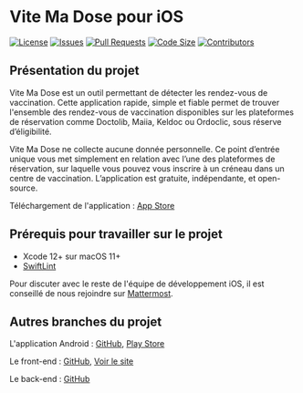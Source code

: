 # Vite Ma Dose pour iOS

[![License](https://img.shields.io/github/license/CovidTrackerFr/vitemadose-ios)](LICENSE)
[![Issues](https://img.shields.io/github/issues/CovidTrackerFr/vitemadose-ios)]()
[![Pull Requests](https://img.shields.io/github/issues-pr/CovidTrackerFr/vitemadose-ios)]()
[![Code Size](https://img.shields.io/github/languages/code-size/CovidTrackerFr/vitemadose-ios)]()
[![Contributors](https://img.shields.io/github/contributors/CovidTrackerFr/vitemadose-ios)]()

## Présentation du projet

Vite Ma Dose est un outil permettant de détecter les rendez-vous de vaccination. Cette application rapide, simple et fiable permet de trouver l'ensemble des rendez-vous de vaccination disponibles sur les plateformes de réservation comme Doctolib, Maiia, Keldoc ou Ordoclic, sous réserve d’éligibilité.

Vite Ma Dose ne collecte aucune donnée personnelle. Ce point d’entrée unique vous met simplement en relation avec l’une des plateformes de réservation, sur laquelle vous pouvez vous inscrire à un créneau dans un centre de vaccination. L’application est gratuite, indépendante, et open-source.

Téléchargement de l'application : [App Store](https://apps.apple.com/fr/app/vite-ma-dose/id1563630754)

## Prérequis pour travailler sur le projet

- Xcode 12+ sur macOS 11+
- [SwiftLint](https://github.com/realm/SwiftLint)

Pour discuter avec le reste de l'équipe de développement iOS, il est conseillé de nous rejoindre sur [Mattermost](https://mattermost.covidtracker.fr/covidtracker/channels/dev-ios).

## Autres branches du projet

L'application Android : [GitHub](https://github.com/CovidTrackerFr/vitemadose-android), [Play Store](https://play.google.com/store/apps/details?id=com.cvtracker.vmd2)

Le front-end : [GitHub](https://github.com/CovidTrackerFr/vitemadose-front), [Voir le site](https://vitemadose.covidtracker.fr)

Le back-end : [GitHub](https://github.com/CovidTrackerFr/vitemadose)

